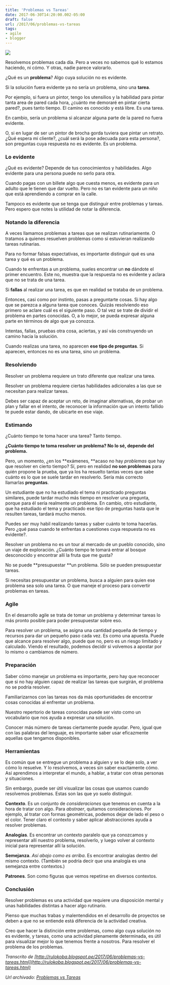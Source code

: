 ```yaml
---
title: 'Problemas vs Tareas'
date: 2017-06-30T14:20:00.002-05:00
draft: false
url: /2017/06/problemas-vs-tareas
tags: 
- agile
- blogger
---
```


[![](https://3.bp.blogspot.com/-z4AuoTnoo1w/WVaqb8UHRZI/AAAAAAAAHYA/imKSx4FQM00lE-2K5idqcxKM988r-_YmwCLcBGAs/s320/problemas-vs-tareas.jpg)](https://3.bp.blogspot.com/-z4AuoTnoo1w/WVaqb8UHRZI/AAAAAAAAHYA/imKSx4FQM00lE-2K5idqcxKM988r-_YmwCLcBGAs/s1600/problemas-vs-tareas.jpg)

  

Resolvemos problemas cada día. Pero a veces no sabemos qué lo estamos haciendo, ni cómo. Y otras, nadie parece valorarlo.  
  
¿Qué es un **problema**? Algo cuya solución no es evidente.  
  
Si la solución fuera evidente ya no sería un problema, sino una **tarea**.  
  
Por ejemplo, si fuera un pintor, tengo los utensilios y la habilidad para pintar tanta area de pared cada hora, ¿cuánto me demoraré en pintar cierta pared?, pues tanto tiempo. El camino es conocido y está libre. Es una tarea.  
  
En cambio, sería un problema si alcanzar alguna parte de la pared no fuera evidente.  
  
O, si en lugar de ser un pintor de brocha gorda tuviera que pintar un retrato. ¿Qué espera mi cliente?, ¿cuál será la pose adecuada para esta persona?, son preguntas cuya respuesta no es evidente. Es un problema.  
  

### Lo evidente

¿Qué es evidente? Depende de tus conocimientos y habilidades. Algo evidente para una persona puede no serlo para otra.  
  
Cuando pagas con un billete algo que cuesta menos, es evidente para un adulto que le tienen que dar vuelto. Pero no es tan evidente para un niño que está aprendiendo a comprar en la calle.  
  
Tampoco es evidente que se tenga que distinguir entre problemas y tareas. Pero espero que notes la utilidad de notar la diferencia.  
  

### Notando la diferencia

A veces llamamos problemas a tareas que se realizan rutinariamente. O tratamos a quienes resuelven problemas como si estuvieran realizando tareas rutinarias.  
  
Para no formar falsas expectativas, es importante distinguir qué es una tarea y qué es un problema.  
  
Cuando te enfrentas a un problema, sueles encontrar un **no** dándote el primer encuentro. Este no, muestra que la respuesta no es evidente y aclara que no se trata de una tarea.  
  
Si **fallas** al realizar una tarea, es que en realidad se trataba de un problema.  
  
Entonces, casi como por instinto, pasas a preguntarte cosas. Si hay algo que se parezca a alguna tarea que conoces. Quizás resolviendo eso primero se aclare cuál es el siguiente paso. O tal vez se trate de dividir el problema en partes conocidas. O, a lo mejor, se pueda expresar alguna parte en términos de algo que ya conozca.  
  
Intentas, fallas, pruebas otra cosa, aciertas, y así vás construyendo un camino hacia la solución.  
  
Cuando realizas una tarea, no aparecen **ese tipo de preguntas**. Si aparecen, entonces no es una tarea, sino un problema.  
  

### Resolviendo

Resolver un problema requiere un trato diferente que realizar una tarea.  
  
Resolver un problema requiere ciertas habilidades adicionales a las que se necesitan para realizar tareas.  
  
Debes ser capaz de aceptar un reto, de imaginar alternativas, de probar un plan y fallar en el intento, de reconocer la información que un intento fallido te puede estar dando, de ubicarte en ese viaje.  
  

### Estimando

¿Cuánto tiempo te toma hacer una tarea? Tanto tiempo.  
  
**¿Cuánto tiempo te toma resolver un problema? No lo sé, depende del problema.**  
  
Pero, un momento, ¿en los **exámenes, **acaso no hay _problemas_ que hay que resolver en cierto tiempo? Sí, pero en realidad **no son problemas** para quién propone la prueba, que ya los ha resuelto tantas veces que sabe cuánto es lo que se suele tardar en resolverlo. Sería más correcto llamarlas **preguntas**.  
  
Un estudiante que no ha estudiado el tema ni practicado preguntas similares, puede tardar mucho más tiempo en resolver una pregunta, porque para él sería realmente un problema. En cambio, otro estudiante, que ha estudiado el tema y practicado ese tipo de preguntas hasta que le resulten tareas, tardará mucho menos.  
  
Puedes ser muy habil realizando tareas y saber cuánto te toma hacerlas. Pero ¿qué pasa cuando te enfrentas a cuestiones cuya respuesta no es evidente?.  
  
Resolver un problema no es un tour al mercado de un pueblo conocido, sino un viaje de exploración. ¿Cuánto tiempo te tomará entrar al bosque desconocido y encontrar allí la fruta que me gusta?  
  
No se puede **presupuestar **un problema. Sólo se pueden presupuestar tareas.  
  
Si necesitas presupuestar un problema, busca a alguien para quien ese problema sea solo una tarea. O que maneje el proceso para convertir problemas en tareas.  
  

### Agile

En el desarrollo agile se trata de tomar un problema y determinar tareas lo más pronto posible para poder presupuestar sobre eso.

  

Para resolver un problema, se asigna una cantidad pequeña de tiempo y recursos para dar un pequeño paso cada vez. Es como una apuesta. Puede que alcance para resolver algo, puede que no, pero es un riesgo limitado y calculado. Viendo el resultado, podemos decidir si volvemos a apostar por lo mismo o cambiamos de número.  
  

### **Preparación**

Saber cómo manejar un problema es importante, pero hay que reconocer que si no hay alguien capaz de realizar las tareas que surgirán, el problema no se podría resolver.  
  
Familiarizarnos con las tareas nos da más oportunidades de encontrar cosas conocidas al enfrentar un problema.  
  
Nuestro repertorio de tareas conocidas puede ser visto como un vocabulario que nos ayuda a expresar una solución.  
  
Conocer más número de tareas ciertamente puede ayudar. Pero, igual que con las palabras del lenguaje, es importante saber usar eficazmente aquellas que tengamos disponibles.  
  
  

### Herramientas

Es común que se entregue un problema a alguien y se lo deje solo, a ver cómo lo resuelve. Y lo resolvemos, a veces sin saber exactamente cómo. Así aprendimos a interpretar el mundo, a hablar, a tratar con otras personas y situaciones.  
  
Sin embargo, puede ser útil visualizar las cosas que usamos cuando resolvemos problemas. Estas son las que yo suelo distinguir.  
  
**Contexto**. Es un conjunto de _consideraciones_ que tenemos en cuenta a la hora de tratar con algo. Para _abstraer_, quitamos consideraciones. Por ejemplo, al tratar con formas geométricas, podemos dejar de lado el peso o el color. Tener claro el contexto y saber aplicar abstracciones ayuda a resolver problemas.  
  
**Analogías**. Es encontrar un contexto paralelo que ya conozcamos y representar allí nuestro problema, resolverlo, y luego volver al contexto inicial para representar allí la solución.  
  
**Semejanza**. _Así abajo como es arriba_. Es encontrar analogías dentro del mismo contexto. (También se podría decir que una analogía es una semejanza entre contextos.)  
  
**Patrones**. Son como figuras que vemos repetirse en diversos contextos.  
  

### Conclusión

Resolver problemas es una actividad que requiere una disposición mental y unas habilidades distintas a hacer algo rutinario.  
  
Pienso que muchas trabas y malentendidos en el desarrollo de proyectos se deben a que no se entiende está diferencia de la actividad creativa.  
  
Creo que hacer la distinción entre problemas, como algo cuya solución no es evidente, y tareas, como una actividad plenamente determinada, es útil para visualizar mejor lo que tenemos frente a nosotros. Para resolver el problema de los problemas.  
  
  

_Transcrito de [http://rulokoba.blogspot.pe/2017/06/problemas-vs-tareas.html](http://rulokoba.blogspot.pe/2017/06/problemas-vs-tareas.html)_

_*Url archivado: [Problemas vs Tareas](https://akcdev.blogspot.com/2017/06/problemas-vs-tareas.html)*_
